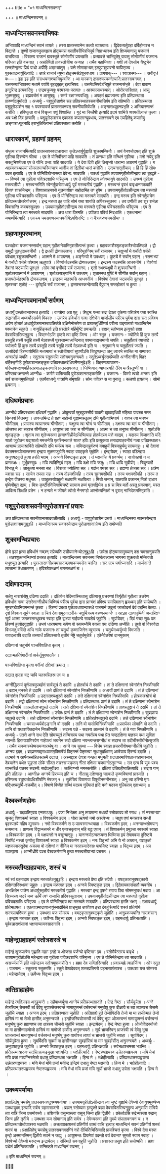 +++
title = "०१ माध्यन्दिनसवनम्"

+++
॥ माध्यन्दिनसवनम् ॥

## माध्यन्दिनसवनस्याभिषवः

अभिषवादि माध्यन्दिनं सवनं तायते । तस्य प्रातस्सवनेन कल्पो व्याख्यातः । द्विदेवत्यर्तुग्रहा दर्विहोमाश्च न विद्यन्ते । तूष्णीं राजानमुपावहृत्य होतृचमसं वसतीवरीभिरभिपूर्य निग्राभ्यास्थ इति क्षिप्यमाणासु यजमानं वाचयित्वा । विस्रस्य राजानं ग्रावस्तुते सोमोष्णीषं प्रयच्छति । प्रत्यादत्ते चाभिषुतेषु ग्रावसु सोमोष्णीषं यजमानः परिधत्त इति वचनात् । असंप्रेषितो ग्रावस्तोत्रीया अन्वाह । तथैव महाभिषवः । वशी त्वं देवसोम त्रैष्टुभेन छन्दसेन्द्रस्य प्रियं पाथो अपीहि अदाभ्यांशुम् । यत्ते सोमादाभ्यम् इत्युपांशुपावनौ चापिसृज्य । पुरस्तादध्वर्युरित्यादि । उपरे राजानं न्युप्य होतृचमसेऽंशूनवधाय । प्रागपाक्--- । श्वात्रास्थ--- । अवीवृधं वः---। इहा इह इति संराधयन्तश्चाभिषुण्वन्ति । आ मास्कन् द्रप्सश्चस्कन्देत्यादि प्रातस्सवनवत् । उत्तमस्याभिषवस्य मध्यमे पर्याये बृहद्बृहत् इत्यभिषवः । उत्तमेऽभिषवेऽभिषुते राजन्यसंभृते । देवा ग्रावाण इन्दुरिन्द्र इत्यवादिषुः । एन्द्रमचुच्यवुः परमस्याः परावतः । आस्मात्सधस्थात् । ओरोरन्तरिक्षात् । आसु भूतमसुषवुः । ब्रह्मवर्चसं म आसुषवुः । समरे रक्षाꣳस्यवधिषुः । अपहतं ब्रह्मज्यस्य इति प्रतिप्रस्थाता ग्राव्ण्णोऽनुमोदते । अध्वर्युः - पशुपुरोडाशेन सह प्रतिप्रस्थातस्सवनीयान्निर्वप इति संप्रेष्यति । प्रतिप्रस्थाता पशुपुरोडाशेन सह १ पयस्यावर्जं प्रातस्सवनवत् सवनीयान्निर्वपति । अङ्गाराध्यूहनप्रभृति २ अभिघारणान्तं करोति । हविष्कृता वाचं विसृज्य पशुं विशास्ति । गुदं मा निर्व्लेषीः इत्यादि हृदयं शामित्रे श्रपयतीत्यन्तं कृत्वा । अव रक्षो दिव इत्यादि । पशुपुरोडाशस्य एकादश कपालान्युपधाय, प्रातस्सवने एव उपहितेषु कपालेषु अङ्गाराध्यूहनादि इराभूतिरित्यन्तं प्रतिप्रस्थाता करोति ।

## धारास्रावणं, ग्रहाणां ग्रहणम्

संभृत्य राजानमित्यादि प्रातस्सवनवदाधारायाः कृतेऽध्वर्युर्गृह्णाति शुक्रामन्थिनौ । अयं वेनश्चोदयत् इति शुक्रं गृहीत्वा हिरण्येन श्रीत्वा । एष ते योनिर्वीरतां पाहि सादयति । तं प्रत्नथा इति मन्थिनं गृहीत्वा । मनो नयेषु इति सक्तुभिश्श्रीत्वा एष ते योनिः प्रजाः पाहि सादयति । ये देवा दिवि इति तिसृभ्यो धाराभ्य आग्रयणं गृह्णाति । य आग्रयणस्थाल्यां सोमस्तमन्यस्मिन्पात्र आनीय तां द्वितीयां धारां करोति । उदचनात्तृतीयाम् । हिं हिं हिं सोमः पवत इत्यादि । एष ते योनिर्विश्वेभ्यस्त्वा देवेभ्यः सादयति । उक्थ्यं गृह्णाति उपयामगृहीतोसीन्द्राय त्वा बृहद्वते --- विष्णवे त्वा गृहीत्वा पवित्रदशाभिः परिमृज्य । एष ते योनिरिन्द्राय त्वोक्थायुवे सादयति । उक्थ्यं गृहीत्वा मरुत्वतीयौ । मरुत्वन्तमिति स्वेनर्तुपात्रेणाध्वर्युः पूर्वं मरुत्वतीयं गृह्णाति । मरुत्वन्तं वृषभं वावृधानमकवारिं दिव्यꣳ शासमिन्द्रम् । विश्वासाहमवसे नूतनायोग्रꣳ सहोदामिह तꣳ हुवेम । उपयामगृहीतोऽसीन्द्राय त्वा मरुत्वते गृहीत्वा पवित्रदशाभिः परिमृज्य । एष ते योनिरिन्द्राय त्वा मरुत्वते सादयति । इन्द्र मरुत्व इति स्वेनर्तुपात्रेण प्रतिप्रस्थतोत्तरेणोत्तरम् । इन्द्र मरुत्व इह पाहि सोमं यथा शार्याते अपिबस्सुतस्य । तव प्रणीती तव शूर शर्मन्ना विवासन्ति कवयस्सुयज्ञाः । उपयामगृहीतोऽसीन्द्राय त्वा मरुत्वते गृहीत्वा पवित्रदशाभिः परिमृज्य । एष ते योनिरिन्द्राय त्वा मरुत्वते सादयति । अत्र धारा विरमति । प्रपीड्य पवित्रं निदधाति । एकधनानां यथार्थमित्यादि । एकस्य चमसगणस्याधवनीयेऽवशिनष्टि । न मैत्रावरुणचमसीयाः ।

## ग्रहाणामुपस्थानम्

पञ्चहोत्रा यजमानस्सर्वान् ग्रहान् गृहीतानेवाभिमृशतीत्यन्तं कृत्वा । ग्रहावकाशैश्शृतङ्कारैश्चोपतिष्ठते । द्वौ समुद्रौ पूतभृदाधवनीयौ । द्वे द्रधसी द्रोणकलशम् । परिभूरग्निम् सर्वं राजानम् । चक्षुर्भ्यां मे वर्चोदौ वर्चसे पवेथाम् श्शुक्रामन्थिनौ । आत्मने मे आग्रयणम् । अङ्गेभ्यो मे उक्थ्यम् । पुष्ट्यै मे सर्वान् ग्रहान् । स्तनाभ्यां मे वर्चोदौ वर्चसे पवेथाम् ऋतुपात्रे । विष्णोर्जठरमसि द्रोणकलशम् । इन्द्रस्य जठरमसि आधवनीयं । विश्वेषां देवानां जठरमसि पूतभृतं ।सोम त्वां वृणीमहे सर्वं राजानम् । शृतौ स्थश्चक्षुषी मे शुक्रामन्थिनौ । शृतोऽस्यात्मानं मे आग्रयणम् । शृतोऽस्यङ्गानि मे उक्थ्यम् । शृतास्स्थ पुष्टिं मे श्रीणीत सर्वान् ग्रहान् । प्रजापतेर्जठरमसि द्रोणकलशम् । इन्द्रस्य जठरमसि आधवनीयं । विश्वेषां देवानां जठरमसि पूतभृतं । शृतस्त्वꣳ शृतोहं --- दुरोवृधि सर्वं राजानम् । द्रप्सश्चस्कन्देत्यादि वैप्रुषान् सप्तहोतारं च हुत्वा ।

## माध्यन्दिनपवमानार्थं सर्पणम्

अध्वर्युं प्रस्तोतान्वारभत इत्यादि । वागग्रेगा अग्र एतु । त्रैष्टुभः पन्था रुद्रा देवता वृकेणा परिपरेण पथा स्वस्ति रुद्रानशीय अध्वर्योस्सर्पणे विकारः । उत्तरेण हविर्धानं गत्वा दक्षिणेन मार्जालीयं परीत्य पूर्वया द्वारा सदः प्रविश्य अग्रेण होतारं अध्वर्युर्यजमानश्चावतिष्ठेते दक्षिणेनोत्तरेण वा प्रशास्तुर्धिष्णियं परीत्य उद्गातारो माध्यन्दिनेन पवमानेन स्तुवते । वायुर्हिङ्कर्ता इति प्रस्तोत्रे बर्हिर्मुष्टिं प्रयच्छति । ब्रह्मन् स्तोष्याम इत्युक्ते ब्रह्मा देवसवितरित्यनुद्रुत्य । विष्टम्भोऽसि वृष्ट्यै त्वा वृष्टिं जिन्व । ओꣳ स्तुत । यजमानः - ज्योतिषे हिं कुरु तस्यै प्रस्तुहि तस्यै स्तुहि तस्यै मेऽवरुध्यै पुरस्तान्माध्यन्दिनात् पवमानाद्यजमानो जपति । चतुर्होतारं व्याचष्टे । ज्योक्त्यै हिं कुरु तस्यै प्रस्तुहि तस्यै स्तुहि तस्यै मेऽवरुध्यै इति च । स्तूयमाने च चतुर्होतारं जपति । उत्सोदेवो हिरण्ययोमिति मध्यमायां च स्तोत्रीयायां सुपर्णोऽसि त्रिष्टुप्छन्दा अनु त्वारभे स्वस्ति मा सम्पारय अन्वारोहं जपति । स्तुतस्य स्तुतमसि स्तोत्रमनुमन्त्रयते । स्तुतेऽध्वर्युस्सम्प्रेष्यति अग्नीदग्नीन् विहर बर्हिस्तृणीहि पुरोडाशानलङ्कुरु प्रतिप्रस्थातर्दधिघर्मेणानूदे३हि । विहरणव्याघारण-परिप्लवभक्षणबर्हिस्तरणालङ्करणानि प्रातस्सवनवत् । धिष्णियान् व्याघारयति तैरेव मन्त्रैस्तूष्णीं वा । परिप्लवभक्षणान्ते आग्नीध्रः - कर्मणे वामित्यादि पुरोडाशानलङ्करोति । यजमानः - विष्णो त्वन्नो अन्तमः इति सर्वं राजानमुपतिष्ठते । एतयैवाध्वर्युः पात्राणि संमृशति । सोमः पवित्रꣳ स मा पुनातु । कलशो ह्वयताम् । सोमो ह्वयताम् ।

## दधिघर्मप्रचारः

आग्नीध्रे प्रतिप्रस्थाता दधिघर्मं गृह्णाति । औदुम्बर्यां स्रुच्युपस्तीर्य यावती द्यावापृथिवी महित्वा यावच्च सप्त सिन्धवो वितस्थुः । तावन्तमिन्द्र ते ग्रहꣳ सहोर्जा गृह्णाम्यस्तृतम् दधि गृहीत्वाभिघार्य । वाक्च त्वा मनश्च श्रीणीताम् । प्राणश्च त्वापानश्च श्रीणीताम् । चक्षुश्च त्वा श्रोत्रं च श्रीणीताम् । दक्षश्च त्वा बलं च श्रीणीताम् । ओजश्च त्वा सहश्च श्रीणीताम् । आयुश्च त्वा जरा च श्रीणीताम् । आत्मा च त्वा तनूश्च श्रीणीताम् । शृतोऽसि शृतङ्कृतः । शृताय त्वा शृतेभ्यस्त्वा इत्याग्नीध्रीयेऽधिश्रित्याह होतर्वदस्व यत्ते वाद्यम् । यदास्य विजानाति यदि श्रातो जुहोतन यद्यश्रातो ममत्तनेति एतस्मिन्काले श्रातꣳ हविः इति प्रत्युक्त्वा तमादायाहवनीयं गत्वा प्रतिप्रस्थाता१ आश्राव्य प्रत्याश्राविते संप्रेष्यति दधि घर्मस्य यज । यमिन्द्रमाहुर्वरुणं यमाहुर्यं मित्रमाहुर्यमु सत्यमाहुः । यो देवानां देवतमस्तपोजास्तस्मा इन्द्राय सुतमाजुहोमि स्वाहा वषट्कृते जुहोति । इन्द्रायेदम् । स्वाहा वडिन्द्राय अनुवषट्कृते हुत्वा हरति भक्षम् । अग्नये स्विष्टकृत इदम् । तं भक्षयन्ति ये प्रवर्ग्यम् । नात्रोपहवो न च प्राणभक्षः । भूर्भुवस्सुवः । मयि त्यदिन्द्रियं महत् । मयि दक्षो मयि क्रतुः । मयि धायि सुवीर्यम् । त्रिषुग्घर्मो विभातु मे । आकूत्या मनसा सह । विराजा ज्योतिषा सह । यज्ञेन पयसा सह । ब्रह्मणा तेजसा सह । क्षत्रेण यशसा सह । सत्येन तपसा सह । तस्य दोहमशीमहि । तस्य सुम्नमशीमहि । तस्य भक्षमशीमहि । तस्य त इन्द्रेण पीतस्य मधुमतः । उपहूतस्योपहूतो भक्षयामि भक्षयित्वा । मित्रो जनान्, यातयति प्रजानन् मित्रो दाधार पृथिवीमुत द्याम् । मित्रः कृष्टीरनिमिषाभिचष्टे सत्याय हव्यं घृतवद्विधेम ॥ प्र स मित्र मर्तो अस्तु प्रयस्वान्, यस्त आदित्य शिक्षति व्रतेन । न हन्यते न जीयते त्वोतो नैनमꣳहो अश्नोत्यन्तितो न दूरात् नाभिदेशमभिमृशति ।

## पशुपुरोडाशसवनीयपुरोडाशानां प्रचारः

अत्र प्रतिप्रस्थाता सवनीयानासादयतीत्यादि । अध्वर्युः - पशुपुरोडाशेन प्रचर्य । माध्यन्दिनस्य सवनस्येन्द्राय पुरोडाशानामनुब्रू३हि । माध्यन्दिनस्य सवनस्येन्द्राय पुरोडाशानां प्रेष्य इति सम्प्रेष्यति

## शुक्रामन्थिप्रचारः

होत्रे इडां हृत्वा हविर्धानं गच्छन् संप्रेष्यति उन्नीयमानेभ्योऽनुब्रू३हि । उन्नेता होतृचमसमुख्यान् दश चमसानुन्नयति । ततश्शुक्रामन्थिभ्यां प्रचरत इत्यादि । माध्यन्दिनस्य सवनस्य निष्केवल्यस्य भागस्य शुक्रवतो मन्थिवतो मधुश्चुत इत्यादि । पुरस्तादाग्नीध्रचमसादच्छावाकचमसेन चरन्ति । सद एत्य पर्वाञ्जनादि । मार्जनान्ते लाजानां त्रेधाकरणम् । हविश्शेषभक्षणं चमसभक्षणं च ।

## दक्षिणादानम्

सन्नेषु नाराशंसेषु दक्षिणा ददाति । दक्षिणेन वेदिमवस्थितासु दक्षिणासु प्रचरण्यां त्रिर्गृहीतं गृहीत्वा उत्तरेण हविर्धानं गत्वा उत्तरेणाग्नीध्रीयं धिष्णियं परीत्य पूर्वया द्वारा प्राग्वंशं प्रविश्य समपिव्रतान् ह्वयध्वम् इति सम्प्रेष्यति । सुग्दण्डोपनियमनान्तं कृत्वा । हिरण्यं प्रबध्य घृतेऽवधायान्वारब्धे यजमाने उदुत्यं जातवेदसं देवं वहन्ति केतवः । दृशे विश्वाय सूर्यꣳ स्वाहा ॥ चित्रं देवानामुदगादनीकं चक्षुर्मित्रस्य वरुणस्याग्नेः । आऽप्रा द्यावापृथिवी अन्तरिक्षꣳ सूर्य आत्मा जगतस्तस्थुषश्च स्वाहा इति द्वाभ्यां गार्हपत्ये सावशेषं जुहोति । सूर्यायेदम् । दिवं गच्छ सुवः पत हिरण्यं हुत्वोद्गृह्णाति । उभयं धारयमाणः रूपेण वो रूपमभ्यैमि वयसा वयः दक्षिणा अभ्यैति । तुथो वो विश्ववेदा विभजतु वर्षिष्ठे अधि नाके यजमानः तां चतुर्धा कृष्णाजिनेन व्युत्रास्य । चतुर्थमध्वर्युभ्यो विभजति । यावदध्वर्यवे ददाति तस्यार्धं प्रतिप्रस्थात्रे तृतीयं नेष्ट्रे चतुर्थमुन्नेत्रे । एतेनैवेतरेषां दानमुक्तम्

दक्षिणानां चतुर्भागं पञ्चविंशतिधा कृतम् ।

दद्यान्महर्त्विगादीनां अर्कर्तुयुगपादकैः ।

पञ्चविंशतिधा कृत्वा वर्गीयां दक्षिणां क्रमात् ।

दद्यात् द्वादश षट् चापि चतस्रस्तिस्र एव च ॥

अग्नीद्धिरण्यं पूर्णपात्रमुपबर्हणं सार्वसूत्रं ते ददामि ॥ होतर्वाचं ते ददामि । तां ते दक्षिणानां स्वेनांशेन निष्क्रीणामि ॥ ब्रह्मन् मनस्ते ते ददामि । तत्ते दक्षिणानां स्वेनांशेन निष्क्रीणामि ॥ अध्वर्यो प्राणं ते ददामि । तं ते दक्षिणानां स्वेनांशेन निष्क्रीणामि ॥ उद्गातश्चक्षुस्ते ददामि । तत्ते दक्षिणानां स्वेनांशेन निष्क्रीणामि ॥ होत्रकाश्श्रोत्रं वो ददामि । तद्वो दक्षिणानां स्वेन स्वेनांशेन निष्क्रीणामि ॥ प्रतिप्रस्थातः प्राणं ते ददामि । तं ते दक्षिणानां स्वेनांशेन निष्क्रीणामि ॥ प्रस्तोतश्चक्षुस्ते ददामि । तत्ते दक्षिणानां स्वेनांशेन निष्क्रीणामि ॥ ग्रावस्तुद्वाचं ते ददामि । तां ते दक्षिणानां स्वेनांशेन निष्क्रीणामि ॥ उन्नेतः प्राणं ते ददामि । तं ते दक्षिणानां स्वेनांशेन निष्क्रीणामि ॥ सुब्रह्मण्य चक्षुस्ते ददामि । तत्ते दक्षिणानां स्वेनांशेन निष्क्रीणामि ॥ प्रतिहर्तश्चक्षुस्ते ददामि । तत्ते दक्षिणानां स्वेनांशेन निष्क्रीणामि ॥ चमसाध्वर्यवोऽङ्गानि वो ददामि । तानि वो वासोभिर्निष्क्रीणामि ॥ प्रसर्पका लोमानि वो ददामि । तानि वो यथाशक्तिदानेन निष्क्रीणामि ॥ सदस्य पक्षे - सदस्य आत्मानं ते ददामि । तं ते गवा निष्क्रीणामि ॥ अध्वर्युः - एतत्ते अग्ने राध ऐति सोमच्युतं तन्मित्रस्य पथा नयर्तस्य पथा प्रेत चन्द्रदक्षिणा यज्ञस्य पथा सुविता नयन्तीः हिरण्यपाणिरग्रेण गार्हपत्यं जघनेन सदो दक्षिणा नयन्त्यन्तराग्नीध्रं च सदश्च ता उदीचीस्तीर्थेनोत्सृजति । तथैव समन्वारब्धेष्वसमन्वारब्धेषु वा । अग्ने नय सुपथा --- विधेम स्वाहा प्रचरणीशेषमाग्नीध्रीये जुहोति । अग्नय इदम् । ब्राह्मणमद्यराध्यासमृषिमार्षेयं पितृमन्तं पैतृमत्यꣳ सुधातुदक्षिणम् आत्रेयाय हिरण्यं ददाति । तदभावे य आर्षेयस्संहितस्तस्मै दद्यात् । अस्मद्दात्रा देवत्रा गच्छत मधुमतीः प्रदातारमाविशतानवहायास्मान् देवयानेन पथेत सुकृतां लोके सीदत तन्नस्सꣳस्कृतम् नीतां दक्षिणां यजमानोऽनुमन्त्र्य । सद एत्य वि सुवः पश्य व्यन्तरिक्षं यतस्व सदस्यैः सदोऽनुवीक्ष्य । ऋत्विग्भ्यो नमस्करोति । दक्षिणां प्रतिग्रहीष्यन्नित्यादि । रुद्राय गाम् इति प्रतिग्रहः । आग्नीध्रः अग्नये हिरण्यम् इति च । नीतासु दक्षिणासु चात्वाले कृष्णविषाणां प्रास्यति । हरिणस्य रघुष्यतोऽधिशीर्षाणि भेषजम् १ । सुक्षेत्रियं विषाणया विषूचीनमनीनशत् । अनु त्वा हरिणो मृगः पद्भिश्चतुर्भि-रक्रमीत् २। विषाणे विष्यैतं ग्रन्थिं यदस्य गुल्फितं हृदि मनो यदस्य गुल्फितम् एताभ्याम् ॥

## वैश्वकर्मणहोमः

अध्वर्युः - यज्ञपतिमृषय एनसाऽऽहुः । प्रजा निर्भक्ता अनु तप्यमाना मधव्यौ स्तोकावप तौ रराध । सं नस्ताभ्याꣳ सृजतु विश्वकर्मा स्वाहा ॥ विश्वकर्मण इदम् । घोरा ऋषयो नमो अस्त्वेभ्यः । चक्षुष एषां मनसश्च सन्धौ बृहस्पतये महिष द्युमन्नमः । नमो विश्वकर्मणे स उ पात्वस्मान्थ्स्वाहा ॥ विश्वकर्मण इदम् । अनन्यान्थ्सोमपान् मन्यमानः । प्राणस्य विद्वान्थ्समरे न धीर एनश्चकृवान् महि बद्ध एषाम् । तं विश्वकर्मन् प्रमुञ्चा स्वस्तये स्वाहा ॥ विश्वकर्मण इदम् । ये भक्षयन्तो न वसून्यानृहुः । यानग्नयोऽन्वतप्यन्त धिष्णिया इयं तेषामवया दुरिष्ट्यै स्विष्टिं नस्तां कृणोतु विश्वकर्मा स्वाहा ॥ विश्वकर्मण इदम् । नमः पितृभ्यो अभि ये नो अख्यन्, यज्ञकृतो यज्ञकामास्सुदेवा अकामा वो दक्षिणां न नीनिम मा नस्तस्मादेनसः पापयिष्ट स्वाहा ॥ पितृभ्य इदम् । अप उपस्पृश्य । आग्नीध्रीये पञ्च वैश्वकर्मणानि हुत्वा मरुत्वतीयाभ्यां प्रचरतः ।

## मरुत्वतीयग्रहप्रचारः, शस्त्रं च

स्वं स्वं ग्रहमादाय इन्द्राय मरुत्वतेऽनुब्रू३हि । इन्द्राय मरुत्वते प्रेष्य इति संप्रेषौ । वषट्कारानुवषट्कारौ दक्षिणतस्स्थित्वा जुहुतः । इन्द्राय मरुत्वत इदम् । अग्नये स्विष्टकृत इदम् । द्विदेवत्यवत्संपातौ व्यवनीय । अभक्षितेन पात्रेण अध्वर्युस्तृतीयं मरुत्वतीयं गृह्णाति । मरुत्वाꣳ इन्द्र वृषभो रणाय पिबा सोममनुष्वधं मदाय । आ सिञ्चस्व जठरे मध्व ऊर्मिं त्वꣳ राजासि प्रदिवस्सुतानाम् । उपयामगृहीतोऽसीन्द्राय त्वा मरुत्वते गृहीत्वा पवित्रदशाभिः परिमृज्य । एष ते योनिरिन्द्राय त्वा मरुत्वते सादयति । प्रतिप्रस्थाता हरति भक्षम् । उभावध्वर्यू प्रतिभक्षयतः । एतत्पात्रमादायाध्वर्युस्सदोबिले प्राङ्मुख उपविश्य इडा देवहूरित्यादि शस्त्रं प्रतिगीर्य शस्त्रप्रायश्चित्तं हुत्वा । उक्थशा यज सोमस्य । वषट्कृतानुवषट्कृते जुहोति । अनुप्रकम्पयन्ति नाराशंसान् । इन्द्राय मरुत्वत इदम् । ऊर्वेभ्यः पितृभ्य इदम् । अग्नये स्विष्टकृत इदम् । ग्रहमध्वर्युः प्रतिभक्षयति । पूर्ववन्नाराशंसानां भक्षणाप्यायनसादनानि।

## माहेन्द्रग्रहग्रहणं स्तोत्रशस्त्रे च

माहेन्द्रं शुक्रपात्रेण गृह्णाति महाꣳ इन्द्रो य ओजसा पर्जन्यो वृष्टिमाꣳ इव । स्तोमैर्वत्सस्य वावृधे । उपयामगृहीतोऽसि महेन्द्राय त्वा गृहीत्वा पवित्रदशाभिः परिमृज्य । एष ते योनिर्महेन्द्राय त्वा सादयति । असर्ज्यसर्जि इति माहेन्द्रस्य स्तोत्रमुपाकरोति १। ब्रह्मा देव सवितरित्यादि । प्रवास्यह्ने त्वाहर्जिन्व । ओꣳ स्तुत । यजमानः - स्तुतस्य स्तुतमसि । स्तुते वैश्वदेववत् शस्त्रप्रतिगरो ग्रहनाराशंसाश्च । उक्थशा यज सोमस्य । महेन्द्रायेदम् । ऊर्वेभ्यः पितृभ्य इदम् ।

## अतिग्राह्यहोमः

माहेन्द्रं त्वतिग्राह्या अनुहूयन्ते । सहैवाध्वर्युणा आग्नेयं प्रतिप्रस्थताादत्ते । ऐन्द्रं नेष्टा । सौर्यमुन्नेता । अग्ने तेजस्विन् तेजस्वी त्वं देवेषु भूयास्तेजस्वन्तं मामायुष्मन्तं वर्चस्वन्तं मनुष्येषु कुरु दीक्षायै च त्वा तपसश्च तेजसे जुहोमि स्वाहा । अग्नय इदम् । प्रतिप्रस्थाता जुहोति । अतिग्राह्ये हुते तेजोविदसि तेजो मा मा हासीन्माहं तेजो हासिषं मा मां तेजो हासीत् अनुमन्त्रयते । इन्द्रौजस्विन्नोजस्वी त्वं देवेषु भूया ओजस्वन्तं मामायुष्मन्तं वर्चस्वन्तं मनुष्येषु कुरु ब्रह्मणश्च त्वा क्षत्रस्य चौजसे जुहोमि स्वाहा । इन्द्रायेदम् । ऐन्द्रं नेष्टा हुत्वा । ओजोविदस्योजो मा मा हासीन्माहमोजो हासिषं मा मामोजो हासीत् अनुमन्त्रयते । सूर्य भ्राजस्विन् भ्राजस्वी त्वं देवेषु भूया भ्राजस्वन्तं मामायुष्मन्तं वर्चस्वन्तं मनुष्येषु कुरु वायोश्च त्वापां च भ्राजसे जुहोमि स्वाहा । सूर्यायेदम् । सौर्यमुन्नेता हुत्वा । सुवर्विदसि सुवर्मा मा हासीन्माहꣳ सुवर्हासिषं मा माꣳ सुवर्हासीत् अनुमन्त्रयते । अध्वर्युः - अनुवषट्कृते जुहोति । अग्नये स्विष्टकृत इदम् । ग्रहमध्वर्युः प्रतिभक्षयति । सर्वभक्षाश्चमसा भवन्ति । प्रतिप्रस्थात्रादयः सदसि प्रत्यङ्मुखा भक्षयन्ति । भक्षेहीत्यादि । नेष्टरुपह्वयस्व उन्नेतरुपह्वयस्व । मयि मेधां मयि प्रजां मय्यग्निस्तेजो दधातु प्रतिप्रस्थता भक्षयति । हिन्व मे । भक्षेहीत्यादि । प्रतिप्रस्थातरुपह्वयस्व उन्नेतरुपह्वयस्व । मयि मेधां मयि प्रजां मयीन्द्र इन्द्रियं दधातु नेष्टा भक्षयति । हिन्व मे । भक्षेहीत्यादि । प्रतिप्रस्थातरुपह्वयस्व नेष्टरुपह्वयस्व । मयि मेधां मयि प्रजां मयि सूर्यो भ्राजो दधातु उन्नेता भक्षयति । हिन्व मे ।

## उक्थ्यपर्यायाः

प्रक्षालितेषु चमसेषु प्रातस्सवनवदुक्थ्यपर्यायाः । उपयामगृहीतोऽसीन्द्राय त्वा जुष्टं गृह्णामि देवेभ्यो देवायुवमुक्थेभ्य उक्थायुवम् इत्यादि सर्वत्र ग्रहणासादनौ । ब्रह्मन् स्तोष्याम इत्युक्ते ब्रह्मा देवसवितरित्यनुद्रुत्य अनुवासि रात्रियै त्वा रात्रिं जिन्व प्रथमोक्थ्ये । उशिगसि वसुभ्यस्त्वा वसून् जिन्व इति द्वितीये । प्रकेतोऽसि रुद्रेभ्यस्त्वा रुद्रान् जिन्व इति तृतीये । उक्थशा यज सोमानाम् इति सर्वत्र । देवेभ्यस्त्वा इति मुख्ये संपातावनयनं च । न प्रतिप्रस्थातोर्ध्वपात्रस्य भक्षयति । अच्छावाकशस्त्रं प्रतिगीर्य उक्थं वाचि इत्याह माध्यन्दिनं सवनं प्रतिगीर्य शस्त्रं शस्त्रं वा । प्रक्षालितेषु चमसेषु प्रातस्सवनवदग्निं नरो दीधितिभिरित्यादि प्रायश्चित्तं कृत्वा । विश्वे देवा मरुत इन्द्रो अस्मानस्मिन् द्वितीये सवने न जह्युः । आयुष्मन्तः प्रियमेषां वदन्तो वयं देवानाꣳ सुमतौ स्याम स्वाहा । विश्वेभ्यो देवेभ्यो मरुद्भ्य इन्द्रायेदम् । संस्थिते सवनाहुतिं जुहोति । प्रशास्तः प्रसुव इति सम्प्रेष्यति । ब्रह्मा यथेतं प्रतिनिष्क्रामति । सन्तिष्ठते माध्यन्दिनं सवनम् ।

॥ इति माध्यन्दिनं सवनम् ॥


